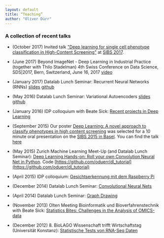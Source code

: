 ```yaml
---
layout: default
title: “Teaching”
author: "Oliver Dürr"
---
```


### A collection of recent talks

* (October 2017) Invited talk ["Deep learning for single cell phenotype classification in High-Content Screening"](https://www.dropbox.com/s/iejluareo1r4i80/Talk_SIBS_2017.pdf?dl=1) at [SIBS 2017](http://www.sibs2017.ethz.ch/). 

* (June 2017) Beyond ImageNet - Deep Learning in Industrial Practice (together with Thilo Stadelman) 4th Swiss Conference on Data Science, SDS|2017, Bern, Switzerland, June 16, 2017 [video](https://www.youtube.com/watch?v=mRis4rBxXg0&feature=youtu.be)

* (January 2017) Datalab Lunch Seminar: Recurrent Neural Networks (RNNs) [slides](https://home.zhaw.ch/~dueo/bbs/files/BBS_RNN.pdf) [github](https://github.com/oduerr/dl_tutorial/tree/master/tensorflow/RNN)

* (May 2016) Datalab Lunch Seminar: Variational Autoencoders [slides](https://home.zhaw.ch/~dueo/bbs/files/vae.pdf) [github](https://github.com/oduerr/dl_tutorial/tree/master/tensorflow/vae)

* (January 2016) IDP colloquium with Beate Sick: [Recent projects in Deep Learning](https://dl.dropboxusercontent.com/u/9154523/talks/Deep_Learning_Colloq_26_1_2016.pdf)

* (September 2015) Our poster [Deep Learning: A novel approach to classify phenotypes in high content screening](https://www.researchgate.net/publication/293817013_Deep_learning_A_novel_approach_to_classify_phenotypes_in_high_content_screening) was selected for a 10 minute oral presentation on the [SIBS 2015 in Basel](https://www.sibs2015.ethz.ch/). You can find the talk [here](https://dl.dropboxusercontent.com/u/9154523/talks/SIBS2015_final_as_hold.pdf)

* (May 2015) Zurich Machine Learning Meet-Up (and Datalab Lunch Seminar): [Deep Learning Hands-on:
Roll your own Convolution Neural Net in Python](https://dl.dropboxusercontent.com/u/9154523/talks/ConvNets_ZH_ML.pptx.pdf). Code [https://github.com/oduerr/dl_tutorial](https://github.com/oduerr/dl_tutorial)

* (April 2015) IDP colloquium: [Gesichtserkennung mit dem Raspberry Pi](https://dl.dropboxusercontent.com/u/9154523/talks/FaceRec.pdf)

* (December 2014) Datalab Lunch Seminar: [Convolutional Neural Nets](https://dl.dropboxusercontent.com/u/9154523/talks/ConvNets_17_Dec_1.pdf)

* (April 2014) Datalab Lunch Seminar: [Graph Drawing](https://dl.dropboxusercontent.com/u/9154523/talks/GraphDrawing.pdf)

* (November 2013) Olten Meeting Bioinformatik und Bioverfahrenstechnik with Beate Sick: [Statistics Bites: Challenges in the Analysis of OMICS-data](http://www.biotechnet.ch/_doc/Oltenmeeting_2013.pdf)  

* (December 2012) 8. BioLAGO Wissenschaft trifft Wirtschaftstag (Universität Konstanz): [Statistische Tests von RNA-Seq Daten](https://dl.dropboxusercontent.com/u/9154523/talks/Biolago_2012_Oliver_Duerr.pdf)


